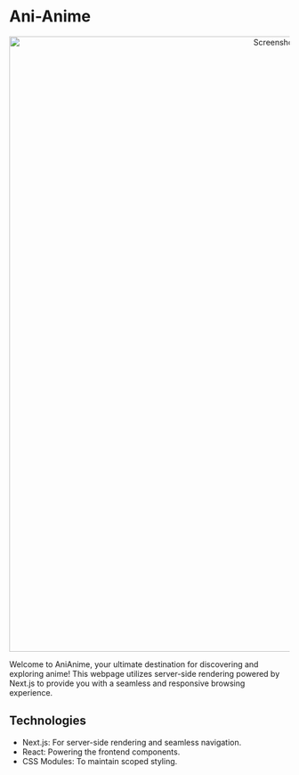 # Ani-Anime 

<p align="center">
<img width="1104" alt="Screenshot 2024-06-24 at 23 06 00" src="https://github.com/Anish-xii/Ani-Anime/assets/164672680/0971c470-e7d4-4332-a984-4aa8de775a7a">
</p>

Welcome to AniAnime, your ultimate destination for discovering and exploring anime! This webpage utilizes 
server-side rendering powered by Next.js to provide you with a seamless and responsive browsing experience.

## Technologies

- Next.js: For server-side rendering and seamless navigation.
- React: Powering the frontend components.
- CSS Modules: To maintain scoped styling.

